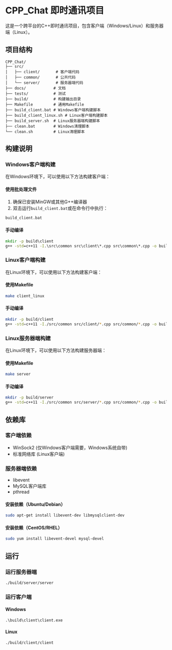 # CPP_Chat 即时通讯项目

这是一个跨平台的C++即时通讯项目，包含客户端（Windows/Linux）和服务器端（Linux）。

## 项目结构

```
CPP_Chat/
├── src/
│   ├── client/       # 客户端代码
│   ├── common/       # 公共代码
│   └── server/       # 服务器端代码
├── docs/            # 文档
├── tests/           # 测试
├── build/           # 构建输出目录
├── Makefile         # 通用Makefile
├── build_client.bat # Windows客户端构建脚本
├── build_client_linux.sh # Linux客户端构建脚本
├── build_server.sh  # Linux服务器端构建脚本
├── clean.bat        # Windows清理脚本
└── clean.sh         # Linux清理脚本
```

## 构建说明

### Windows客户端构建

在Windows环境下，可以使用以下方法构建客户端：

#### 使用批处理文件

1. 确保已安装MinGW或其他G++编译器
2. 双击运行`build_client.bat`或在命令行中执行：

```cmd
build_client.bat
```

#### 手动编译

```cmd
mkdir -p build\client
g++ -std=c++11 -I.\src\common src\client\*.cpp src\common\*.cpp -o build\client\cpp_chat_client.exe -lws2_32
```

### Linux客户端构建

在Linux环境下，可以使用以下方法构建客户端：

#### 使用Makefile

```bash
make client_linux
```

#### 手动编译

```bash
mkdir -p build/client
g++ -std=c++11 -I./src/common src/client/*.cpp src/common/*.cpp -o build/client/cpp_chat_client
```

### Linux服务器端构建

在Linux环境下，可以使用以下方法构建服务器端：


#### 使用Makefile

```bash
make server
```

#### 手动编译

```bash
mkdir -p build/server
g++ -std=c++11 -I./src/common src/server/*.cpp src/common/*.cpp -o build/server/cpp_chat_server -levent -lmysqlclient -lpthread
```

## 依赖库

### 客户端依赖
- WinSock2 (仅Windows客户端需要，Windows系统自带)
- 标准网络库 (Linux客户端)

### 服务器端依赖
- libevent
- MySQL客户端库
- pthread

#### 安装依赖（Ubuntu/Debian）
```bash
sudo apt-get install libevent-dev libmysqlclient-dev
```

#### 安装依赖（CentOS/RHEL）
```bash
sudo yum install libevent-devel mysql-devel
```

## 运行

### 运行服务器端
```bash
./build/server/server
```

### 运行客户端

#### Windows
```cmd
.\build\client\client.exe
```

#### Linux
```bash
./build/client/client
```